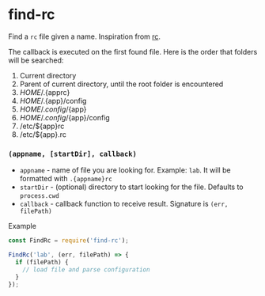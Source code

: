 # find-rc
Find a `rc` file given a name.  Inspiration from [rc](https://github.com/dominictarr/rc).

The callback is executed on the first found file.  Here is the order that
folders will be searched:
1. Current directory
2. Parent of current directory, until the root folder is encountered
3. $HOME/.${apprc}
4. $HOME/.${app}/config
5. $HOME/.config/${app}
6. $HOME/.config/${app}/config
7. /etc/${app}rc
8. /etc/${app}.rc


### `(appname, [startDir], callback)`

- `appname` - name of file you are looking for.  Example: `lab`.  It will be formatted with `.{appname}rc`
- `startDir` - (optional) directory to start looking for the file.  Defaults to `process.cwd`
- `callback` - callback function to receive result.  Signature is `(err, filePath)`

Example

```js
const FindRc = require('find-rc');

FindRc('lab', (err, filePath) => {
  if (filePath) {
    // load file and parse configuration
  }
});
```
